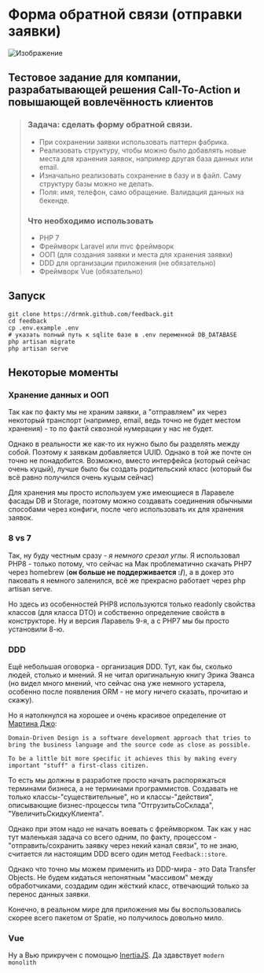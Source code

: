 # Форма обратной связи (отправки заявки)

![Изображение](https://stately-cupcake-b0602a.netlify.app/feedback.png)

## Тестовое задание для компании, разрабатывающей решения Call-To-Action и повышающей вовлечённость клиентов

> ### **Задача:** сделать форму обратной связи.
>
> -   При сохранении заявки использовать паттерн фабрика.
> -   Реализовать структуру, чтобы можно было добавлять новые места для хранения заявок, например другая база данных или email.
> -   Изначально реализовать сохранение в базу и в файл. Саму структуру базы можно не делать.
> -   Поля: имя, телефон, само обращение. Валидация данных на бекенде.
>
> ### Что необходимо использовать
>
> -   PHP 7
> -   Фреймворк Laravel или mvc фреймворк
> -   ООП (для создания заявки и места для хранения заявки)
> -   DDD для организации приложения (не обязательно)
> -   Фреймворк Vue (обязательно)

## Запуск

```
git clone https://drmnk.github.com/feedback.git
cd feedback
cp .env.example .env
# указать полный путь к sqlite базе в .env переменной DB_DATABASE
php artisan migrate
php artisan serve
```

## Некоторые моменты

### Хранение данных и ООП

Так как по факту мы не храним заявки, а "отправляем" их через некоторый транспорт (например, email, ведь точно не будет местом хранения) - то по фактй сквозной нумерации у нас не будет.

Однако в реальности же как-то их нужно было бы разделять между собой. Поэтому к заявкам добавляется UUID. Однако в той же почте он точно не понадобится. Возможно, вместо интерфейса (который сейчас очень куцый), лучше было бы создать родительский класс (который бы всё равно получился очень куцым сейчас)

Для хранения мы просто используем уже имеющиеся в Ларавеле фасады DB и Storage, поэтому можно создавать соединения обычными способами через конфиги, после чего использовать их для хранения заявок.

### 8 vs 7

Так, ну буду честным сразу - _я немного срезал углы_. Я использовал PHP8 - только потому, что сейчас на Мак проблематично скачать PHP7 через homebrew (**он больше не поддерживается :/**), а в докер это паковать я немного заленился, всё же прекрасно работает через php artisan serve.

Но здесь из особенностей PHP8 используются только readonly свойства классов (для класса DTO) и собственно определение свойств в конструкторе. Ну и версия Ларавель 9-я, а с PHP7 мы бы просто установили 8-ю.

### DDD

Ещё небольшая оговорка - организация DDD. Тут, как бы, сколько людей, столько и мнений. Я не читал оригинальную книгу Эрика Эванса (но видел много мнений, что сейчас она уже немного устарела, особенно после появления ORM - не могу ничего сказать, прочитаю и скажу).

Но я натолкнулся на хорошее и очень красивое определение от [Мартина Джо](https://martinjoo.dev):

```
Domain-Driven Design is a software development approach that tries to bring the business language and the source code as close as possible.

To be a little bit more specific it achieves this by making every important "stuff" a first-class citizen.
```

То есть мы должны в разработке просто начать распоряжаться терминами бизнеса, а не терминами программистов. Создавать не только классы-"существительные", но и классы-"действия", описывающие бизнес-процессы типа "ОтгрузитьСоСклада", "УвеличитьСкидкуКлиента".

Однако при этом надо не начать воевать с фреймворком. Так как у нас тут маленькая задача со всего одним, по факту, процессом - "отправить/сохранить заявку через некий канал связи", то не знаю, считается ли настоящим DDD всего один метод `Feedback::store`.

Однако что точно мы можем применить из DDD-мира - это Data Transfer Objects. Не будем кидаться непонятным "массивом" между обработчиками, создадим один жёсткий класс, отвечающий только за перенос данных заявки.

Конечно, в реальном мире для приложения мы бы воспользовались скорее всего пакетом от Spatie, но получилось довольно мило.

### Vue

Ну а Вью прикручен с помощью [InertiaJS](https://inertiajs.com). Да здавствует `modern monolith`
